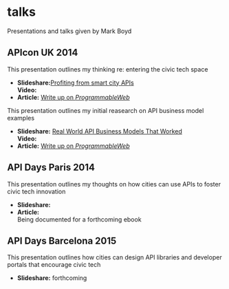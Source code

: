 # talks
Presentations and talks given by Mark Boyd

<h2>APIcon UK 2014</h2>
This presentation outlines my thinking re: entering the civic tech space 
<ul><li><strong>Slideshare:</strong><a href="http://www.slideshare.net/programmableweb/profiting-from-smart-city-apis">Profiting from smart city APIs</a></li>
</li><strong>Video:</strong></li>
<li><strong>Article:</strong> <a href="http://www.programmableweb.com/news/how-apis-power-smartest-cities/analysis/2014/11/02">Write up on <i>ProgrammableWeb</i></a></li>
</ul>

This presentation outlines my initial reasearch on API business model examples
<ul><li><strong>Slideshare:</strong> <a href="http://www.slideshare.net/programmableweb/real-world-api-business-models-that-worked">Real World API Business Models That Worked</a></li>
</li><strong>Video:</strong></li>
<li><strong>Article:</strong> <a href="http://www.programmableweb.com/news/real-world-api-business-models-worked/analysis/2014/11/03">Write up on <i>ProgrammableWeb</i></a></li>
</ul>


<h2>API Days Paris 2014</h2>
This presentation outlines my thoughts on how cities can use APIs to foster civic tech innovation
<ul><li><strong>Slideshare:</strong></li>
<li><strong>Article:</strong></li> Being documented for a forthcoming ebook
</ul>

<h2>API Days Barcelona 2015</h2>
This presentation outlines how cities can design API libraries and developer portals that encourage civic tech
<ul><li><strong>Slideshare:</strong> forthcoming</li></ul>
